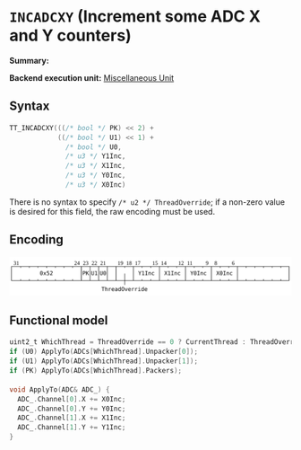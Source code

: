 # `INCADCXY` (Increment some ADC X and Y counters)

**Summary:**

**Backend execution unit:** [Miscellaneous Unit](MiscellaneousUnit.md)

## Syntax

```c
TT_INCADCXY(((/* bool */ PK) << 2) +
            ((/* bool */ U1) << 1) +
              /* bool */ U0,
              /* u3 */ Y1Inc,
              /* u3 */ X1Inc,
              /* u3 */ Y0Inc,
              /* u3 */ X0Inc)
```

There is no syntax to specify `/* u2 */ ThreadOverride`; if a non-zero value is desired for this field, the raw encoding must be used.

## Encoding

![](../../../Diagrams/Out/Bits32_INCADCXY.svg)

## Functional model

```c
uint2_t WhichThread = ThreadOverride == 0 ? CurrentThread : ThreadOverride - 1;
if (U0) ApplyTo(ADCs[WhichThread].Unpacker[0]);
if (U1) ApplyTo(ADCs[WhichThread].Unpacker[1]);
if (PK) ApplyTo(ADCs[WhichThread].Packers);

void ApplyTo(ADC& ADC_) {
  ADC_.Channel[0].X += X0Inc;
  ADC_.Channel[0].Y += Y0Inc;
  ADC_.Channel[1].X += X1Inc;
  ADC_.Channel[1].Y += Y1Inc;
}
```
